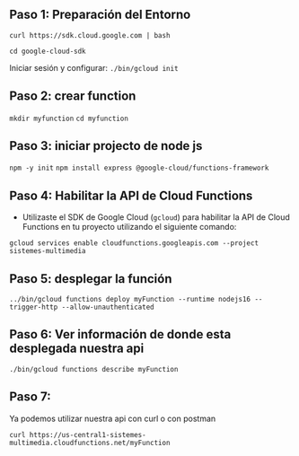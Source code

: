 ## Paso 1: Preparación del Entorno

`curl https://sdk.cloud.google.com | bash`

`cd google-cloud-sdk`

Iniciar sesión y configurar: `./bin/gcloud init` 

## Paso 2: crear function

`mkdir myfunction`
`cd myfunction`

## Paso 3: iniciar projecto de node js

`npm -y init`
`npm install express @google-cloud/functions-framework`


## Paso 4: Habilitar la API de Cloud Functions

- Utilizaste el SDK de Google Cloud (`gcloud`) para habilitar la API de Cloud Functions en tu proyecto utilizando el siguiente comando:

`gcloud services enable cloudfunctions.googleapis.com --project sistemes-multimedia`


## Paso 5: desplegar la función

`../bin/gcloud functions deploy myFunction --runtime nodejs16 --trigger-http --allow-unauthenticated`

## Paso 6: Ver información de donde esta desplegada nuestra api

`./bin/gcloud functions describe myFunction`

## Paso 7:

Ya podemos utilizar nuestra api con curl o con postman

`curl https://us-central1-sistemes-multimedia.cloudfunctions.net/myFunction`
